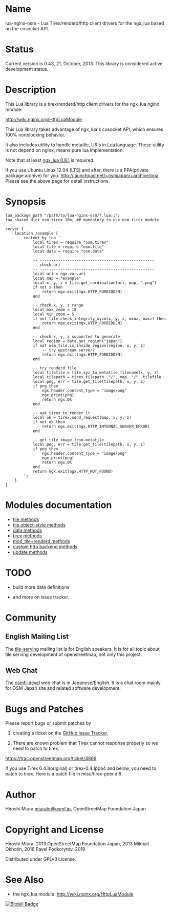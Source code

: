 Name
====

lua-nginx-osm - Lua Tirex/renderd/http client drivers for the ngx_lua based on the cosocket API.

Status
======

Current version is 0.43, 21, October, 2013.
This library is considered active development status.

Description
===========

This Lua library is a tirex/renderd/http client drivers for the ngx_lua nginx module:

http://wiki.nginx.org/HttpLuaModule

This Lua library takes advantage of ngx_lua's cosocket API, which ensures
100% nonblocking behavior.

It also includes utility to handle metatile, URIs in Lua language.
These utility is not depend on nginx, means pure lua implementation.

Note that at least [ngx_lua 0.8.1](https://github.com/chaoslawful/lua-nginx-module/tags) is required.

If you use Ubuntu Linux 12.04 (LTS) and after, there is a PPA(private package archive) for you.
http://launchpad.net/~osmjapan/+archive/ppa
Please see the above page for detail instructions.

Synopsis
========

    lua_package_path "/path/to/lua-nginx-osm/?.lua;;";
    lua_shared_dict osm_tirex 10m; ## mandatory to use osm.tirex module

    server {
        location /example {
            content_by_lua '
                local tirex = require "osm.tirex"
                local tile = require "osm.tile"
                local data = require "osm.data"

                -- --------------------------------------------------
                -- check uri
                -- --------------------------------------------------
                local uri = ngx.var.uri
                local map = "example"
                local x, y, z = tile.get_cordination(uri, map, ".png")
                if not x then
                    return ngx.exit(ngx.HTTP_FORBIDDEN)
                end

                -- check x, y, z range
                local max_zoom = 18
                local min_zoom = 5
                if not tile.check_integrity_xyzm(x, y, z, minz, maxz) then
                    return ngx.exit(ngx.HTTP_FORBIDDEN)
                end

                -- check x, y, z supported to generate
                local region = data.get_region("japan")
                if not osm_tile.is_inside_region(region, x, y, z)
                    -- try upstream server?
                    return ngx.exit(ngx.HTTP_FORBIDDEN)
                end

                -- try renderd file
                local tilefile = tile.xyz_to_metatile_filename(x, y, z)
                local tilepath = tirex_tilepath.."/"..map.."/"..tilefile
                local png, err = tile.get_tile(tilepath, x, y, z)
                if png then
                    ngx.header.content_type = "image/png"
                    ngx.print(png)
                    return ngx.OK
                end

                -- ask tirex to render it
                local ok = tirex.send_request(map, x, y, z)
                if not ok then
                    return ngx.exit(ngx.HTTP_INTERNAL_SERVER_ERROR)
                end

                -- get tile image from metatile
                local png, err = tile.get_tile(tilepath, x, y, z)
                if png then
                    ngx.header.content_type = "image/png"
                    ngx.print(png)
                    return ngx.OK
                end
                return ngx.exit(ngx.HTTP_NOT_FOUND)
            ';
        }
    }

Modules documentation
=====================

* [tile methods](doc/osm_tile.md)
* [tile object-style methods](doc/osm_tileobj.md)
* [data methods](doc/osm_data.md)
* [tirex methods](doc/osm_tirex.md)
* [mod_tile+renderd methods](doc/osm_renderd.md)
* [custom http backend methods](doc/osm_http.md)
* [update methods](doc/osm_update.md)


TODO
====

* build more data definitions

* and more on issue tracker.


Community
=========

English Mailing List
--------------------

The [tile-serving](https://lists.openstreetmap.org/lists/tile-serving) mailing list is for English speakers.
It is for all topic about tile serving development of openstreetmap, not only this project.

Web Chat
--------------------

The [osmfj-devel](http://lingr.com/signup?letmein=osmfj_devel) web chat is in Japanese/English.
It is a chat room mainly for OSM Japan site and related software development.


Bugs and Patches
================

Please report bugs or submit patches by

1. creating a ticket on the [GitHub Issue Tracker](http://github.com/miurahr/lua-nginx-osm/issues),

1. There are known problem that Tirex cannot response properly so we need to patch to tirex.

  https://trac.openstreetmap.org/ticket/4869

  If you use Tirex 0.4.1(original)  or  tirex-0.4.1ppa4 and below, you need to patch to tirex.
  Here is a patch file in misc/tirex-peer.diff.

Author
======

Hiroshi Miura <miurahr@osmf.jp>, OpenStreetMap Foundation Japan

Copyright and License
=====================

Hiroshi Miura, 2013
OpenStreetMap Foundation Japan, 2013
Mikhail Okhotin, 2016
Pavel Podkorytov, 2019

Distributed under GPLv3 License.

See Also
========
* the ngx_lua module: http://wiki.nginx.org/HttpLuaModule




[![Bitdeli Badge](https://d2weczhvl823v0.cloudfront.net/miurahr/lua-nginx-osm/trend.png)](https://bitdeli.com/free "Bitdeli Badge")
